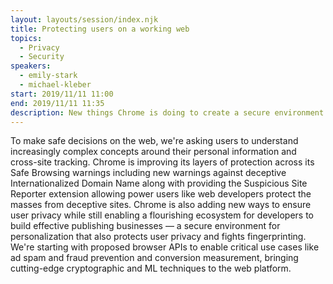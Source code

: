 ```yaml
---
layout: layouts/session/index.njk
title: Protecting users on a working web
topics:
  - Privacy
  - Security
speakers:
  - emily-stark
  - michael-kleber
start: 2019/11/11 11:00
end: 2019/11/11 11:35
description: New things Chrome is doing to create a secure environment for personalization that also protects user privacy and fights fingerprinting…
---
```


To make safe decisions on the web, we're asking users to understand increasingly complex concepts around their personal information and cross-site tracking. Chrome is improving its layers of protection across its Safe Browsing warnings including new warnings against deceptive Internationalized Domain Name along with providing the Suspicious Site Reporter extension allowing power users like web developers protect the masses from deceptive sites. Chrome is also adding new ways to ensure user privacy while still enabling a flourishing ecosystem for developers to build effective publishing businesses — a secure environment for personalization that also protects user privacy and fights fingerprinting. We're starting with proposed browser APIs to enable critical use cases like ad spam and fraud prevention and conversion measurement, bringing cutting-edge cryptographic and ML techniques to the web platform.
